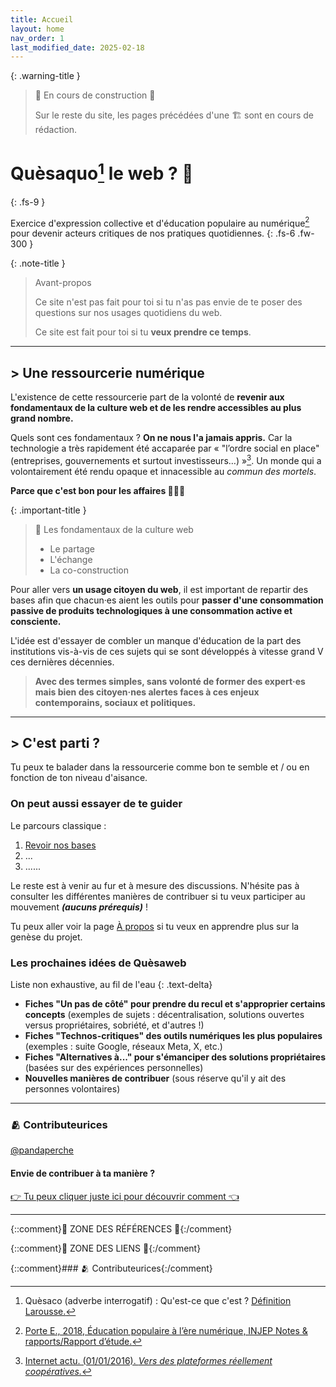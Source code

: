 ```yaml
---
title: Accueil
layout: home
nav_order: 1
last_modified_date: 2025-02-18
---
```


{: .warning-title }
> 🚧 En cours de construction 🚧
>
> Sur le reste du site, les pages précédées d'une 🏗️ sont en cours de rédaction.

# Quèsaquo[^1] le web ? 👀 
{: .fs-9 }

Exercice d'expression collective et d'éducation populaire au numérique[^2] pour devenir acteurs critiques de nos pratiques quotidiennes.
{: .fs-6 .fw-300 }

{: .note-title }
> Avant-propos
> 
> Ce site n'est pas fait pour toi si tu n'as pas envie de te poser des questions sur nos usages quotidiens du web.
>
> Ce site est fait pour toi si tu **veux prendre ce temps**.

---

## > Une ressourcerie numérique

L'existence de cette ressourcerie part de la volonté de **revenir aux fondamentaux de la culture web et de les rendre accessibles au plus grand nombre.** 

Quels sont ces fondamentaux ? **On ne nous l'a jamais appris.** Car la technologie a très rapidement été accaparée par « "l’ordre social en place" (entreprises, gouvernements et surtout investisseurs…) »[^3]. Un monde qui a volontairement été rendu opaque et innacessible au *commun des mortels*.

**Parce que c'est bon pour les affaires 🤑🤑🤑**

{: .important-title }
> 📑 Les fondamentaux de la culture web
> 
> - Le partage
> - L'échange
> - La co-construction

Pour aller vers **un usage citoyen du web**, il est important de repartir des bases afin que chacun·es aient les outils pour **passer d'une consommation passive de produits technologiques à une consommation active et consciente.**

L'idée est d'essayer de combler un manque d'éducation de la part des institutions vis-à-vis de ces sujets qui se sont développés à vitesse grand V ces dernières décennies.

> **Avec des termes simples, sans volonté de former des expert·es mais bien des citoyen·nes alertes faces à ces enjeux contemporains, sociaux et politiques.**

---


## > C'est parti ?

Tu peux te balader dans la ressourcerie comme bon te semble et / ou en fonction de ton niveau d'aisance.

### On peut aussi essayer de te guider

Le parcours classique :
1. [Revoir nos bases](/docs/bases) 
2. ...
3. ......

Le reste est à venir au fur et à mesure des discussions. N'hésite pas à consulter les différentes manières de contribuer si tu veux participer au mouvement ***(aucuns prérequis)*** !

Tu peux aller voir la page [À propos](/about) si tu veux en apprendre plus sur la genèse du projet.


### Les prochaines idées de Quèsaweb

Liste non exhaustive, au fil de l'eau
{: .text-delta}

- **Fiches "Un pas de côté" pour prendre du recul et s'approprier certains concepts** (exemples de sujets : décentralisation, solutions ouvertes versus propriétaires, sobriété, et d'autres !)
- **Fiches "Technos-critiques" des outils numériques les plus populaires** (exemples : suite Google, réseaux Meta, X, etc.)
- **Fiches "Alternatives à..." pour s'émanciper des solutions propriétaires** (basées sur des expériences personnelles)
- **Nouvelles manières de contribuer** (sous réserve qu'il y ait des personnes volontaires)


---

### 🫂 Contributeurices

[@pandaperche]

#### Envie de contribuer à ta manière ?

[👉 Tu peux cliquer juste ici pour découvrir comment 👈](/docs/contribute)

---

{::comment}🚧 ZONE DES RÉFÉRENCES 🚧{:/comment}

[^1]: Quèsaco (adverbe interrogatif) : Qu'est-ce que c'est ? [Définition Larousse.](https://www.larousse.fr/dictionnaires/francais/qu%C3%A8saco/65649)
[^2]: [Porte E., 2018, Éducation populaire à l’ère numérique, INJEP Notes & rapports/Rapport d’étude.](https://injep.fr/wp-content/uploads/2018/10/rapport-2018-12-educpop-numerique.pdf)
[^3]: [Internet actu. (01/01/2016). *Vers des plateformes réellement coopératives.*](https://www.lemonde.fr/blog/internetactu/2016/01/01/plateformescooperatives/)


{::comment}🚧 ZONE DES LIENS 🚧{:/comment}

[Exemple]:  https://www.larousse.fr/dictionnaires/francais/Internet/187862

{::comment}### 🫂 Contributeurices{:/comment}

[@pandaperche]: https://linkstack.fr/@pandaperche
